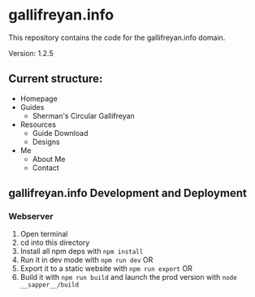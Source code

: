 # gallifreyan.info

This repository contains the code for the gallifreyan.info domain.

Version: 1.2.5

## Current structure:

- Homepage
- Guides
    - Sherman's Circular Gallifreyan
- Resources
    - Guide Download
    - Designs
- Me
    - About Me
    - Contact

## gallifreyan.info Development and Deployment

### Webserver

1. Open terminal
2. cd into this directory
3. Install all npm deps with `npm install`
4. Run it in dev mode with `npm run dev` OR
5. Export it to a static website with `npm run export` OR
6. Build it with `npm run build` and launch the prod version with `node __sapper__/build`